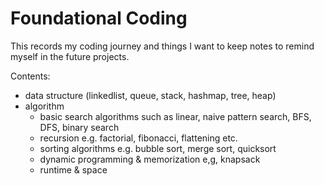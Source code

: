 # Foundational Coding

This records my coding journey and things I want to keep notes to remind myself in the future projects.

Contents:
- data structure (linkedlist, queue, stack, hashmap, tree, heap)
- algorithm 
    - basic search algorithms such as linear, naive pattern search, BFS, DFS, binary search
    - recursion e.g. factorial, fibonacci, flattening etc.
    - sorting algorithms e.g. bubble sort, merge sort, quicksort
    - dynamic programming & memorization e,g, knapsack
    - runtime & space